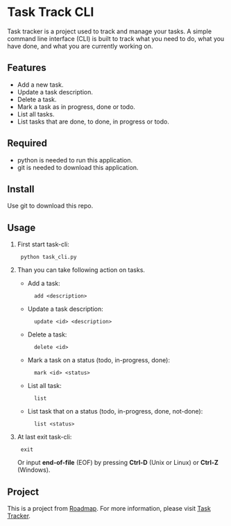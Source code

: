# Task Track CLI

Task tracker is a project used to track and manage your tasks. A simple command line interface (CLI) is built to track what you need to do, what you have done, and what you are currently working on.

## Features

- Add a new task.
- Update a task description.
- Delete a task.
- Mark a task as in progress, done or todo.
- List all tasks.
- List tasks that are done, to done, in progress or todo.

## Required

- python is needed to run this application.
- git is needed to download this application.

## Install

Use git to download this repo.

## Usage

1. First start task-cli:  

        python task_cli.py

2. Than you can take following action on tasks.

    - Add a task:

            add <description>

    - Update a task description:

            update <id> <description>

    - Delete a task:

            delete <id>

    - Mark a task on a status (todo, in-progress, done):

            mark <id> <status>

    - List all task:

            list

    - List task that on a status (todo, in-progress, done, not-done):

            list <status>

3. At last exit task-cli:

        exit

    Or input **end-of-file** (EOF) by pressing **Ctrl-D** (Unix or Linux) or **Ctrl-Z** (Windows).

## Project

This is a project from [Roadmap](https://roadmap.sh). For more information, please visit [Task Tracker](https://roadmap.sh/projects/task-tracker).

